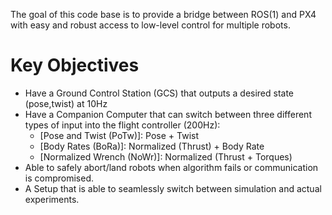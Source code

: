 The goal of this code base is to provide a bridge between ROS(1) and PX4 with easy and robust access to low-level control for multiple robots.

# Key Objectives
* Have a Ground Control Station (GCS) that outputs a desired state (pose,twist) at 10Hz
* Have a Companion Computer that can switch between three different types of input into the flight controller (200Hz):
    * \[Pose and Twist (PoTw)\]: Pose + Twist 
    * \[Body Rates (BoRa)\]: Normalized (Thrust) + Body Rate 
    * \[Normalized Wrench (NoWr)\]: Normalized (Thrust + Torques)
* Able to safely abort/land robots when algorithm fails or communication is compromised.
* A Setup that is able to seamlessly switch between simulation and actual experiments.
